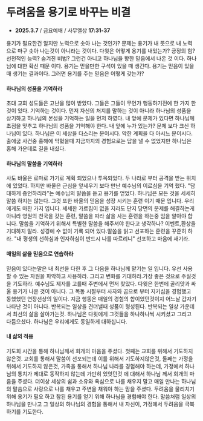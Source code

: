 # 두려움을 용기로 바꾸는 비결
* __2025.3.7__ / 금요예배 / 사무엘상 __17:31-37__

용기가 필요한건 알지만 노력으로 솟아 나는 것인가? 문제는 용기가 내 뜻으로 내 노력으로 마구 솟아 나는것이 아니라는 것이다. 다윗은 어떻게 용기를 내었는가? 긍정의 힘? 선천적인 능력? 숨겨진 비법? 그런건 아니고 하나님을 향한 믿음에서 나온 것 이다. 하나님에 대한 확신 때문 이다. 용기는 믿을만한 구석이 있을 때 생긴다. 용기는 믿음이 있을 때 생기는 결과이다. 그러면 용기를 주는 믿음은 어떻게 갖는가? 

#### 하나님의 성품을 기억하라
초대 교회 성도들은 고난을 많이 받았다. 그들은 그들이 무언가 행동하기전에 한 가지 한 것이 있다. 기억하는 것이다. 먼저 자신의 처지를 말하는 것이 아니라 하나님의 성품을 상기하고 하나님의 본성을 기억하는 일을 먼저 하였다. 내 앞에 문제가 있다면 하나님께 초점을 맞추고 하나님의 성품을 기억해야 한다. 내 앞에 누가 있는가? 문제 보다 크신 하나님이 있다. 하나님은 이 세상을 다스리는 분이시다. 악한 계획을 다 아시느 분이시다. 출애굽 사건중 홍해에 막혔을때 지금까지의 경험으로는 답을 낼 수 없었지만 하나님은 홍해 가운데로 길을 내셨다. 

#### 하나님의 말씀을 기억하라
사도 바울은 로마로 가기로 계획 되었으나 투옥되었다. 두 나라로 부터 공격을 받는 위치에 있었다. 하지만 바울은 근심을 앞세우기 보다 만난 예수님의 이르심을 기억 했다. "담대하게 증언하리라"는 예수님의 말씀을 듣고 용기를 얻었다. 하나님은 모든 것을 세세히 말씀 하지는 않는다. 그것 또한 바울의 믿음을 성장 시키는 훈련 이기 때문 입니다. 우리에게도 마찬 가지 입니다. 세세한 가르침이 없을 지라도 단지 당면의 문제를 해결하는게 아니라 영원의 천국을 갖는 훈련, 말씀을 따라 삶을 사는 훈련을 하는중 임을 알아야 합니다. 말씀을 기억하기 위해서 특별한 말씀을 해주셔야 한다고 생각하나? 이벤트,환상을 기대하지 말라. 성경에 수 없이 기록 되어 있다.말씀을 읽고 선포하는 훈련을 꾸준히 하라. "내 평생의 선하심과 인자하심이 반드시 나를 따르리니" 선포하고 마음에 새기라.

#### 매일의 삶을 믿음으로 연습하라
믿음이 있다는말은 내 최선을 다한 후 그 다음을 하나님께 맡기는 일 입니다. 우선 사용할 수 있는 자원을 파악하고 사용하라. 그리고 변화를 기대하라.가장 좋은 것으로 주실것을 기도하라. 예수님도 제자를 고를때 주변에서 먼저 찾았다. 다윗은 한번에 골리앗과 싸울 용기가 나온 것이 아니다. 그 목동 시절부터 사자와 곰으로 부터 지키심을 경험했고 동했했던 연장선상의 일이다. 지금 행동은 매일의 경험의 합이었던것이지 어느날 갑자기 나타난 것이 아니다. 반복되는 일상을 견뎌낼때 성품이 형성된다. 반복되는 일상 가운데서 최선의 삶을 살아가는것. 하나님은 다윗에게 그것들을 하나하나씩 시키셨고 그리고 다듬으셨다. 하나님은 우리에게도 동일하게 대하십니다.

#### 내 삶의 적용
기도회 시간을 통해 하나님께서 회개의 마음을 주셨다. 첫째는 교회를 위해서 기도하지 않은것. 교회를 통해서 말씀이 선포되는데 이를 위해서 기도하지않은것, 둘째는 가정을 위해서 기도하지 않은것, 가족을 통해서 하나님 나라를 경험해야 하는데, 가정에서 하나님의 통치가 제대로 동작하지 않는데 가만히 있엇던것 에 대해서 하나님 께서 회개의 마음을 주셨다. 더이상 세상의 쉼과 소유와 욕심으로 나를 채우지 말고 매일 만나는 하나님의 말씀으로 사랑으로 나를 채우고 주변을 채워야 하는 맘을 주셨다. 두려움을 물리치기 위해 용기가 필요 하고 참된 용기를 얻기 위해 하나님을 경험해야 한다. 말씀처럼 일상의 하나님을 만나고 그 일상의 하나님의 경험을 통해서 내 자신이, 가정에서 두려움을 극복하기를 기도한다.  
